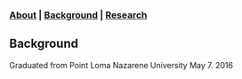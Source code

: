 ### [About](https://athwing.github.io)  |  [Background](https://athwing.github.io/background) |  [Research](https://athwing.github.io/research)

## Background

Graduated from Point Loma Nazarene University May 7. 2016
